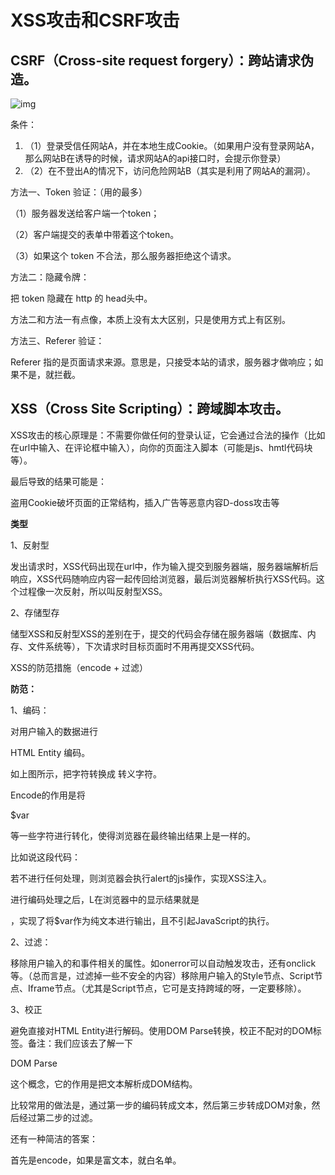 # XSS攻击和CSRF攻击

## CSRF（Cross-site request forgery）：跨站请求伪造。

![img](https://img2018.cnblogs.com/blog/941968/201904/941968-20190422203527996-279231194.jpg)

条件：

1. （1）登录受信任网站A，并在本地生成Cookie。（如果用户没有登录网站A，那么网站B在诱导的时候，请求网站A的api接口时，会提示你登录）
2. （2）在不登出A的情况下，访问危险网站B（其实是利用了网站A的漏洞）。



方法一、Token 验证：（用的最多）

（1）服务器发送给客户端一个token；

（2）客户端提交的表单中带着这个token。

（3）如果这个 token 不合法，那么服务器拒绝这个请求。

方法二：隐藏令牌：

把 token 隐藏在 http 的 head头中。

方法二和方法一有点像，本质上没有太大区别，只是使用方式上有区别。

方法三、Referer 验证：

Referer 指的是页面请求来源。意思是，只接受本站的请求，服务器才做响应；如果不是，就拦截。

## XSS（Cross Site Scripting）：跨域脚本攻击。

XSS攻击的核心原理是：不需要你做任何的登录认证，它会通过合法的操作（比如在url中输入、在评论框中输入），向你的页面注入脚本（可能是js、hmtl代码块等）。

最后导致的结果可能是：

盗用Cookie破坏页面的正常结构，插入广告等恶意内容D-doss攻击等

**类型**

1、反射型

发出请求时，XSS代码出现在url中，作为输入提交到服务器端，服务器端解析后响应，XSS代码随响应内容一起传回给浏览器，最后浏览器解析执行XSS代码。这个过程像一次反射，所以叫反射型XSS。

2、存储型存

储型XSS和反射型XSS的差别在于，提交的代码会存储在服务器端（数据库、内存、文件系统等），下次请求时目标页面时不用再提交XSS代码。

XSS的防范措施（encode + 过滤）



**防范：**

1、编码：

对用户输入的数据进行

HTML Entity 编码。

如上图所示，把字符转换成 转义字符。

Encode的作用是将

$var

等一些字符进行转化，使得浏览器在最终输出结果上是一样的。

比如说这段代码：

<script>alert(1)</script>

若不进行任何处理，则浏览器会执行alert的js操作，实现XSS注入。

进行编码处理之后，L在浏览器中的显示结果就是

<script>alert(1)</script>

，实现了将$var作为纯文本进行输出，且不引起JavaScript的执行。

2、过滤：

移除用户输入的和事件相关的属性。如onerror可以自动触发攻击，还有onclick等。（总而言是，过滤掉一些不安全的内容）移除用户输入的Style节点、Script节点、Iframe节点。（尤其是Script节点，它可是支持跨域的呀，一定要移除）。

3、校正

避免直接对HTML Entity进行解码。使用DOM Parse转换，校正不配对的DOM标签。备注：我们应该去了解一下

DOM Parse

这个概念，它的作用是把文本解析成DOM结构。

比较常用的做法是，通过第一步的编码转成文本，然后第三步转成DOM对象，然后经过第二步的过滤。

还有一种简洁的答案：

首先是encode，如果是富文本，就白名单。